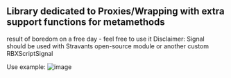 ## Library dedicated to Proxies/Wrapping with extra support functions for metamethods
result of boredom on a free day - feel free to use it
Disclaimer: Signal should be used with Stravants open-source module or another custom RBXScriptSignal

Use example:
![image](https://github.com/ocelot81/ProxyLib/assets/128096274/aad846d0-f565-4107-b4bf-31b865237679)

